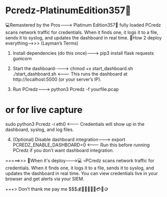 # Pcredz-PlatinumEdition357💯
💻Remastered by the Pros---> Platinum Edition357🔫  fully loaded PCredz scans network traffic for credentials. When it finds one, it logs it to a file, sends it to syslog, and updates the dashboard in real time.
🤖How 2 deploy everything-->>> (Layman’s Terms)
1. Install dependencies (do this once)--->  pip3 install flask requests gunicorn

2. Start the dashboard---->  chmod +x start_dashboard.sh
./start_dashboard.sh   <---
This runs the dashboard at http://localhost:5000 (or your server’s IP).

3. Run PCredz--->   python3 Pcredz -f yourfile.pcap
# or for live capture
sudo python3 Pcredz -i eth0   <---
Credentials will show up in the dashboard, syslog, and log files.

4. (Optional) Disable dashboard integration--->  export PCREDZ_ENABLE_DASHBOARD=0   <---
Run this before running PCredz if you don’t want dashboard integration.
    


=====>>> 🔫When it's deploy--->💻
💀PCredz scans network traffic for credentials.
When it finds one, it logs it to a file, sends it to syslog, and updates the dashboard in real time.
You can view credentials live in your browser and get alerts via your SIEM.
 
 +++> Don't thank me pay me $$$💰🤑🫰💵💶💸💳💴🪙
